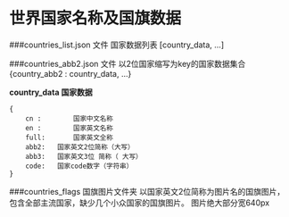 # 世界国家名称及国旗数据

###countries_list.json 文件
国家数据列表 [country_data, ...]

###countries_abb2.json 文件
以2位国家缩写为key的国家数据集合 {country_abb2 : country_data,  ...}

**country_data 国家数据**
```
{
	cn : 		国家中文名称
	en : 		国家英文名称
	full: 		国家英文全称
	abb2: 	国家英文2位简称（大写）
	abb3:	国家英文3位 简称（ 大写）
	code:	国家code数字（字符串）
}
```

###countries_flags 国旗图片文件夹
以国家英文2位简称为图片名的国旗图片，包含全部主流国家，缺少几个小众国家的国旗图片。
图片绝大部分宽640px
